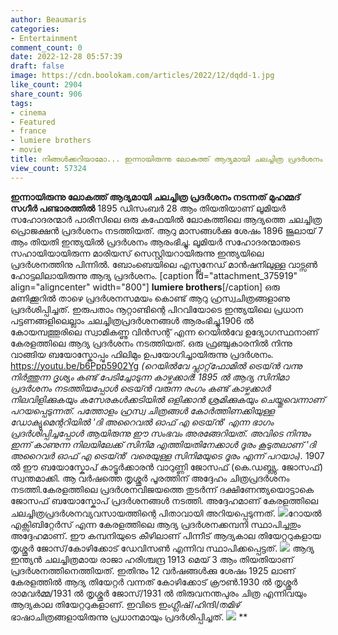 ```yaml
---
author: Beaumaris
categories:
- Entertainment
comment_count: 0
date: 2022-12-28 05:57:39
draft: false
image: https://cdn.boolokam.com/articles/2022/12/dqdd-1.jpg
like_count: 2904
share_count: 906
tags:
- cinema
- Featured
- france
- lumiere brothers
- movie
title: നിങ്ങൾക്കറിയാമോ... ഇന്നായിരുന്നു ലോകത്ത് ആദ്യമായി ചലച്ചിത്ര പ്രദർശനം നടന്നത്
view_count: 57324
---
```


**ഇന്നായിരുന്നു ലോകത്ത് ആദ്യമായി ചലച്ചിത്ര പ്രദർശനം നടന്നത്** **മുഹമ്മദ്‌ സഗീർ പണ്ടാരത്തിൽ** 1895 ഡിസംബർ 28 ആം തിയതിയാണ് ലൂമിയർ സഹോദരന്മാർ പാരീസിലെ ഒരു കഫേയിൽ ലോകത്തിലെ ആദ്യത്തെ ചലച്ചിത്ര പ്രൊജക്ഷൻ പ്രദർശനം നടത്തിയത്. ആറു മാസങ്ങൾക്കു ശേഷം 1896 ജൂലായ് 7 ആം തിയതി ഇന്ത്യയിൽ പ്രദർശനം ആരംഭിച്ചു. ലൂമിയർ സഹോദരന്മാരുടെ സഹായിയായിരുന്ന മാരിയസ് സെസ്റ്റിയറായിരുന്നു ഇന്ത്യയിലെ പ്രദർശനത്തിനു പിന്നിൽ. ബോംബെയിലെ എസ്പ്ലനേഡ് മാൻഷനിലുള്ള വാട്സൺ ഹോട്ടലിലായിരുന്നു ആദ്യ പ്രദർശനം. [caption id="attachment_375919" align="aligncenter" width="800"] **lumiere brothers**[/caption] ഒരു മണിക്കൂറിൽ താഴെ പ്രദർശനസമയം കൊണ്ട് ആറു ഹ്രസ്വചിത്രങ്ങളാണു പ്രദർശിപ്പിച്ചത്. ഇരുപതാം നൂറ്റാണ്ടിന്റെ പിറവിയോടെ ഇന്ത്യയിലെ പ്രധാന പട്ടണങ്ങളിലെല്ലാം ചലച്ചിത്രപ്രദർശനങ്ങൾ ആരംഭിച്ചു.1906 ൽ കോയമ്പത്തൂരിലെ സ്വാമികണ്ണു വിൻസന്റ് എന്ന റെയിൽവേ ഉദ്യോഗസ്ഥനാണ് കേരളത്തിലെ ആദ്യ പ്രദർശനം നടത്തിയത്. ഒരു ഫ്രഞ്ചുകാരനിൽ നിന്നു വാങ്ങിയ ബയോസ്കോപ്പും ഫിലിമും ഉപയോഗിച്ചായിരുന്നു പ്രദർശനം. https://youtu.be/b6Ppp5902Yg _(റെയിൽവേ പ്ലാറ്റ്‌ഫോമിൽ ട്രെയ്ൻ വന്നു നിർത്തുന്ന ദൃശ്യം കണ്ട് പേടിച്ചോടുന്ന കാഴ്ചക്കാർ! 1895 ൽ ആദ്യ സിനിമാ പ്രദർശനം നടത്തിയപ്പോൾ ട്രെയ്ൻ വരുന്ന രംഗം കണ്ട് കാഴ്ചക്കാർ നിലവിളിക്കുകയും കസേരകൾക്കടിയിൽ ഒളിക്കാൻ ശ്രമിക്കുകയും ചെയ്തുവെന്നാണ് പറയപ്പെടുന്നത്. പത്തോളം ഹ്രസ്വ ചിത്രങ്ങൾ കോർത്തിണക്കിയുള്ള ഡോക്യുമെന്ററിയിൽ 'ദി അറൈവൽ ഓഫ് എ ട്രെയ്ൻ' എന്ന ഭാഗം പ്രദർശിപ്പിച്ചപ്പോൾ ആയിരുന്നു ഈ സംഭവം അരങ്ങേറിയത്. അവിടെ നിന്നും ഇന്ന് കാണുന്ന നിലയിലേക്ക് സിനിമ എത്തിയതിനേക്കാൾ ദൂരം കൂടുതലാണ് 'ദി അറൈവർ ഓഫ് എ ട്രെയ്ൻ' വരെയുള്ള സിനിമയുടെ ദൂരം എന്ന് പറയാം)._ 1907 ൽ ഈ ബയോസ്കോപ് കാട്ടൂർക്കാരൻ വാറുണ്ണി ജോസഫ് (കെ.ഡബ്ല്യു. ജോസഫ്) സ്വന്തമാക്കി. ആ വർഷത്തെ തൃശ്ശൂർ പൂരത്തിന് അദ്ദേഹം ചിത്രപ്രദർശനം നടത്തി.കേരളത്തിലെ പ്രദർശനവിജയത്തെ തുടർന്ന് ദക്ഷിണേന്ത്യയൊട്ടാകെ ജോസഫ് ബയോസ്കോപ് പ്രദർശനങ്ങൾ നടത്തി. അദ്ദേഹമാണ് കേരളത്തിലെ ചലച്ചിത്രപ്രദർശനവ്യവസായത്തിന്റെ പിതാവായി അറിയപ്പെടുന്നത്. ![](https://cdn.boolokam.com/articles/2022/12/dqdd-1.jpg)റോയൽ എക്സിബിറ്റേർസ് എന്ന കേരളത്തിലെ ആദ്യ പ്രദർശനക്കമ്പനി സ്ഥാപിച്ചതും അദ്ദേഹമാണ്. ഈ കമ്പനിയുടെ കീഴിലാണ് പിന്നീട് ആദ്യകാല തിയേറ്ററുകളായ തൃശ്ശൂർ ജോസ്/കോഴിക്കോട് ഡേവിസൺ എന്നിവ സ്ഥാപിക്കപ്പെട്ടത്. ![](https://cdn.boolokam.com/articles/2022/12/wwee.jpg) ആദ്യ ഇന്ത്യൻ ചലച്ചിത്രമായ രാജാ ഹരിശ്ചന്ദ്ര 1913 മെയ് 3 ആം തിയതിയാണ് പ്രദർശനത്തിനെത്തിയത്. ഇതിനും 12 വർഷങ്ങൾക്കു ശേഷം 1925 ലാണ് കേരളത്തിൽ ആദ്യ തിയേറ്റർ വന്നത് കോഴിക്കോട് ക്രൗൺ.1930 ൽ തൃശ്ശൂർ രാമവർമ്മ/1931 ൽ തൃശ്ശൂർ ജോസ്/1931 ൽ തിരുവനന്തപുരം ചിത്ര എന്നിവയും ആദ്യകാല തിയേറ്ററുകളാണ്. ഇവിടെ ഇംഗ്ലീഷ്/ഹിന്ദി/തമിഴ് ഭാഷാചിത്രങ്ങളായിരുന്നു പ്രധാനമായും പ്രദർശിപ്പിച്ചത്. ![](https://cdn.boolokam.com/articles/2022/12/qqqw-1024x576.jpg) ** &nbsp;